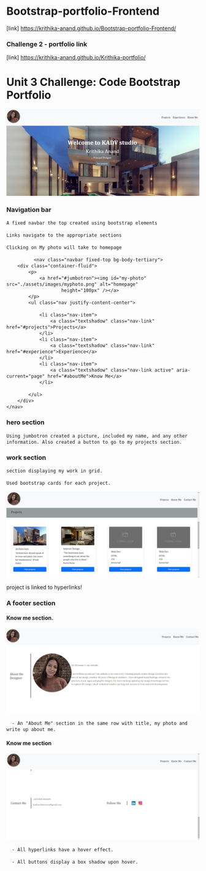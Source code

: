 # Bootstrap-portfolio-Frontend

[link] https://krithika-anand.github.io/Bootstrap-portfolio-Frontend/

### Challenge 2 - portfolio link

[link] https://krithika-anand.github.io/Krithika-portfolio/

# Unit 3 Challenge: Code Bootstrap Portfolio



 ![Alt text](image-1.png)

  ### Navigation bar  
    A fixed navbar the top created using bootstrap elements

    Links navigate to the appropriate sections
           
    Clicking on My photo will take to homepage 

              <nav class="navbar fixed-top bg-body-tertiary">
        <div class="container-fluid">
            <p>
                <a href="#jumbotron"><img id="my-photo" src="./assets/images/myphoto.png" alt="homepage"
                        height="100px" /></a>
            </p>
            <ul class="nav justify-content-center">

                <li class="nav-item">
                    <a class="textshadow" class="nav-link" href="#projects">Projects</a>
                </li>
                <li class="nav-item">
                    <a class="textshadow" class="nav-link" href="#experience">Experience</a>
                </li>
                <li class="nav-item">
                    <a class="textshadow" class="nav-link active" aria-current="page" href="#aboutMe">Know Me</a>
                </li>

            </ul>
        </div>
    </nav>
  

### hero section

    Using jumbotron created a picture, included my name, and any other information. Also created a button to go to my projects section.

       
### work section

    section displaying my work in grid. 

    Used bootstrap cards for each project.

![Alt text](image-5.png)

  project is linked to hyperlinks!

 ### A footer section 

 #### Know me section.
![Alt text](image-6.png)

      - An "About Me" section in the same row with title, my photo and write up about me.

#### Know me section
    
  ![Alt text](image-7.png)

      - All hyperlinks have a hover effect.

      - All buttons display a box shadow upon hover.





